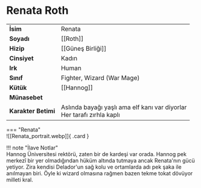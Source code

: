 # Renata Roth  
  
<div class="grid" markdown>  
  
|  |  |  
|---|---|  
| **İsim** | Renata |  
| **Soyadı** | [[Roth]] |  
| **Hizip** | [[Güneş Birliği]] |  
| **Cinsiyet** | Kadın |  
| **Irk** | Human |  
| **Sınıf** | Fighter, Wizard (War Mage) |  
| **Kütük** | [[Hannog]] |  
| **Münasebet** |  |  
| **Karakter Betimi** | Aslında bayağı yaşlı ama elf kanı var diyorlar<br>Her tarafı zırhla kaplı |  
  
  
=== "Renata"  
	![[Renata_portrait.webp]]{ .card }  
  
</div>  
  
!!! note "İlave Notlar"  
	Hannog Üniversitesi rektörü, zaten bir de kardeşi var orada. Hannog pek merkezî bir yer olmadığından hüküm altında tutmaya ancak Renata'nın gücü yetiyor. Zira kendisi Delador'un sağ kolu ve ortamlarda adı pek şaka ile anılmayan biri. Öyle ki wizard olmasına rağmen bazen tekme tokat dövüyor milleti kral.  
